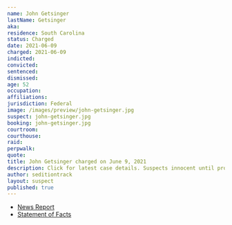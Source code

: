 ```yaml
---
name: John Getsinger
lastName: Getsinger
aka:
residence: South Carolina
status: Charged
date: 2021-06-09
charged: 2021-06-09
indicted:
convicted:
sentenced:
dismissed:
age: 52
occupation:
affiliations:
jurisdiction: Federal
image: /images/preview/john-getsinger.jpg
suspect: john-getsinger.jpg
booking: john-getsinger.jpg
courtroom:
courthouse:
raid:
perpwalk:
quote:
title: John Getsinger charged on June 9, 2021
description: Click for latest case details. Suspects innocent until proven guilty.
author: seditiontrack
layout: suspect
published: true
---
```


- [News Report](https://www.berkeleyobserver.com/2021/06/15/hanahan-couple-accused-of-taking-part-in-u-s-capitol-riot-arrested/)
- [Statement of Facts](https://www.justice.gov/usao-dc/case-multi-defendant/file/1405456/download)
